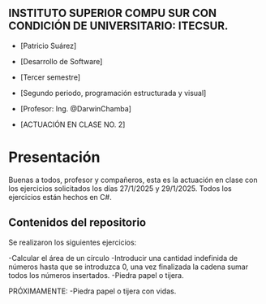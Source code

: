 ## INSTITUTO SUPERIOR COMPU SUR CON CONDICIÓN DE UNIVERSITARIO: ITECSUR.
- [Patricio Suárez]

- [Desarrollo de Software]

- [Tercer semestre]

- [Segundo periodo, programación estructurada y visual]
  
- [Profesor: Ing. @DarwinChamba]

- [ACTUACIÓN EN CLASE NO. 2]
  

# **Presentación** 
Buenas a todos, profesor y compañeros, esta es la actuación en clase con los ejercicios solicitados los días 27/1/2025 y 29/1/2025. Todos los ejercicios están hechos en C#.


## **Contenidos del repositorio** 
Se realizaron los siguientes ejercicios:

-Calcular el área de un círculo
-Introducir una cantidad indefinida de números hasta que se introduzca 0, una vez finalizada la cadena sumar todos los números insertados.
-Piedra papel o tijera.

PRÓXIMAMENTE:
-Piedra papel o tijera con vidas.
